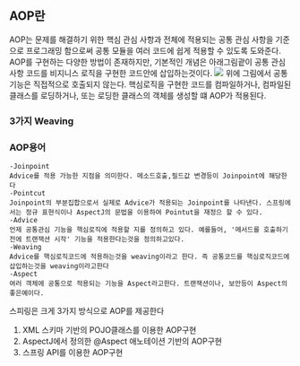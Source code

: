 ## AOP란
AOP는 문제를 해결하기 위한 핵심 관심 사항과 전체에 적용되는 공통 관심 사항을 기준으로 프로그래밍 함으로써 공통 모듈을 여러 코드에 쉽게 적용할 수 있도록 도와준다. AOP를 구현하는 다양한 방법이 존재하지만, 기본적인 개념은 아래그림괕이 공통 관심 사항 코드를 비지니스 로직을 구현한 코드안에 삽입하는것이다.
![](https://i.imgur.com/a0AFbrG.png)
위에 그림에서 공통기능은 직접적으로 호출되지 않는다. 핵심로직을 구현한 코드를 컴파일하거나, 컴파일된 클래스를 로딩하거나, 또는 로딩한 클래스의 객체를 생성할 떄 AOP가 적용된다.

### 3가지 Weaving 


### AOP용어

```
-Joinpoint
Advice를 적용 가능한 지점을 의미한다. 메소드호출,필드값 변경등이 Joinpoint에 해당한다
-Pointcut
Joinpoint의 부분집합으로서 실제로 Advice가 적용되는 Joinpoint를 나타낸다. 스프링에서는 정규 표현식이나 AspectJ의 문법을 이용하여 Pointut을 재정으 할 수 있다.
-Advice
언제 공통관심 기능을 핵심로직에 적용할 지를 정의하고 있다. 예를들어, '메서드를 호출하기전에 트랜잭션 시작' 기능을 적용한다는것을 정의하고있다.
-Weaving
Advice를 핵심로직코드에 적용하는것을 weaving이라고 한다. 즉 공통코드를 핵심로직코드에 삽입하는것을 weaving이라고한다
-Aspect
여러 객체에 공통으로 적용되는 기능을 Aspect라고한다. 트랜잭션이나, 보안등이 Aspect의 좋은예이다.
```

스피링은 크게 3가지 방식으로 AOP를 제공한다
1. XML 스키마 기반의 POJO클래스를 이용한 AOP구현
2. AspectJ에서 정의한 @Aspect 애노테이션 기반의 AOP구현
3. 스프링 API를 이용한 AOP구현
